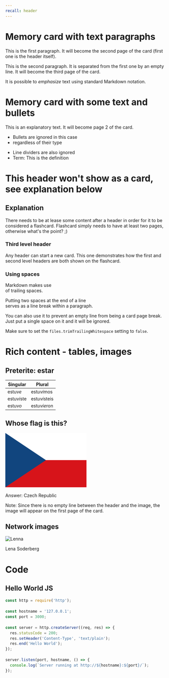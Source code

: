 ```yaml
---
recall: header
---
```


# Memory card with text paragraphs

This is the first paragraph. It will become the second page of the card
(first one is the header itself).

This is the second paragraph. It is separated from the first one by an empty line.
It will become the third page of the card.

It is possible to *emphasize* text using standard Markdown notation.

# Memory card with some text and bullets

This is an explanatory text. It will become page 2 of the card.

- Bullets are ignored in this case
- regardless of their type

* Line dividers are also ignored
* Term: This is the definition

# This header won't show as a card, see explanation below

## Explanation

There needs to be at lease some content after a header in order for it
to be considered a flashcard. Flashcard simply needs to have at least
two pages, otherwise what's the point? ;)

### Third level header

Any header can start a new card. This one demonstrates how
the first and second level headers are both shown on the flashcard.

### Using spaces

Markdown makes use  
of trailing spaces.
 
Putting two spaces at the end of a line  
serves as a line break within a paragraph.
 
You can also use it to prevent an empty line from being a card page break.
Just put a single space on it and it will be ignored.
 
Make sure to set the `files.trimTrailingWhitespace` setting to `false`.

# Rich content - tables, images

## Preterite: estar

|Singular|Plural|
|-|-|
|est*uve* |est*uvi*mos|+
|est*uvi*ste |est*uvi*steis|
|est*uvo* |est*uvie*ron|

## Whose flag is this?
![Flag](media/cz_flag.png)

Answer: Czech Republic

Note: Since there is no empty line between the header and the image, the image will appear on the first page of the card.

## Network images

![Lenna](http://www.lenna.org/len_top.jpg)

Lena Soderberg

# Code

## Hello World JS

```javascript
const http = require('http');

const hostname = '127.0.0.1';
const port = 3000;

const server = http.createServer((req, res) => {
  res.statusCode = 200;
  res.setHeader('Content-Type', 'text/plain');
  res.end('Hello World');
});

server.listen(port, hostname, () => {
  console.log(`Server running at http://${hostname}:${port}/`);
});
```